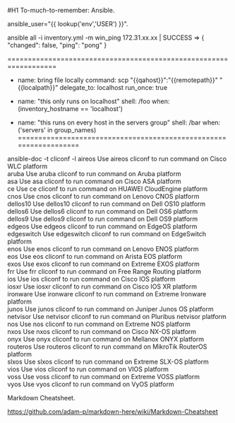 #H1
To-much-to-remember: Ansible.





 ansible_user="{{ lookup('env','USER') }}".



ansible all -i inventory.yml -m win_ping
172.31.xx.xx | SUCCESS => {
    "changed": false,
    "ping": "pong"
}

==================================================================
- name: bring file locally
      command: scp "{{qahost}}":"{{remotepath}}" "{{localpath}}"
      delegate_to: localhost
      run_once: true

- name: "this only runs on localhost"
  shell: /foo
  when: (inventory_hostname == 'localhost')

- name: "this runs on every host in the servers group"
  shell: /bar
  when: ('servers' in group_names)
==================================================================


ansible-doc -t cliconf -l 
aireos     Use aireos cliconf to run command on Cisco WLC platform                                                                                                                                         
aruba      Use aruba cliconf to run command on Aruba platform                                                                                                                                              
asa        Use asa cliconf to run command on Cisco ASA platform                                                                                                                                            
ce         Use ce cliconf to run command on HUAWEI CloudEngine platform                                                                                                                                    
cnos       Use cnos cliconf to run command on Lenovo CNOS platform                                                                                                                                         
dellos10   Use dellos10 cliconf to run command on Dell OS10 platform                                                                                                                                       
dellos6    Use dellos6 cliconf to run command on Dell OS6 platform                                                                                                                                         
dellos9    Use dellos9 cliconf to run command on Dell OS9 platform                                                                                                                                         
edgeos     Use edgeos cliconf to run command on EdgeOS platform                                                                                                                                            
edgeswitch Use edgeswitch cliconf to run command on EdgeSwitch platform                                                                                                                                    
enos       Use enos cliconf to run command on Lenovo ENOS platform                                                                                                                                         
eos        Use eos cliconf to run command on Arista EOS platform                                                                                                                                           
exos       Use exos cliconf to run command on Extreme EXOS platform                                                                                                                                        
frr        Use frr cliconf to run command on Free Range Routing platform                                                                                                                                   
ios        Use ios cliconf to run command on Cisco IOS platform                                                                                                                                            
iosxr      Use iosxr cliconf to run command on Cisco IOS XR platform                                                                                                                                       
ironware   Use ironware cliconf to run command on Extreme Ironware platform                                                                                                                                
junos      Use junos cliconf to run command on Juniper Junos OS platform                                                                                                                                   
netvisor   Use netvisor cliconf to run command on Pluribus netvisor platform                                                                                                                               
nos        Use nos cliconf to run command on Extreme NOS platform                                                                                                                                          
nxos       Use nxos cliconf to run command on Cisco NX-OS platform                                                                                                                                         
onyx       Use onyx cliconf to run command on Mellanox ONYX platform                                                                                                                                       
routeros   Use routeros cliconf to run command on MikroTik RouterOS platform                                                                                                                               
slxos      Use slxos cliconf to run command on Extreme SLX-OS platform                                                                                                                                     
vios       Use vios cliconf to run command on VIOS platform                                                                                                                                                
voss       Use voss cliconf to run command on Extreme VOSS platform                                                                                                                                        
vyos       Use vyos cliconf to run command on VyOS platform   


Markdown Cheatsheet.

https://github.com/adam-p/markdown-here/wiki/Markdown-Cheatsheet



